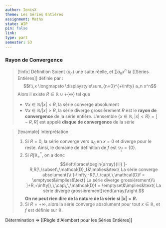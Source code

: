 ```yaml
---
author: IonisX
theme: Les Séries Entières
assignment: Maths
state: WIP
pin: false
link: 
type: part
semester: S3
---
```

### Rayon de Convergence
>[!info] Définition
>Soient $(a_n)$ une suite réelle, et $\sum{a_nx^n}$ la [[Séries Entières]] définie par : $$f:\,x \longmapsto \displaystyle\sum_{n=0}^{+\infty} a_n x^n$$
>Alors il existe $R\in\mathbb{R}\cup+\{\infty\}$ tel que 
>+ $\forall{x}\in\mathbb{R}/|x|<R$, la série converge absolument
>+ $\forall{x}\in\mathbb{R}/|x|>R$, la série diverge grossièrement
>$R$ est le **rayon de convergence** de la série entière.
>L'ensemble $\{x\in\mathbb{R},|x|<R\}=]-R,R[$ est appelé **disque de convergence** de la série

>[!example] Interprétation
>1. Si $R=0$, la série converge vers $a_0$ en $x=0$ et diverge pour le reste. Ainsi, le domaine de définition de $f$ est $\mathcal{D}_f=\{0\}$.
>2. Si $R\int\mathbb{R}^*_+$, on a donc $$\left\lbrace\begin{array}{lll} ]-R,R[\,\subset\,\mathcal{D}_f&\implies&\text{ La série converge absolument}\\ ]-\infty,-R[\,\,\cap\,\,\mathcal{D}f = \emptyset&\implies&\text{ La série diverge grossièrement}\\ ]+R,+\infty[\,\,\cap\,\,\mathcal{D}f = \emptyset&\implies&\text{ La série diverge grossièrement}\end{array}\right.$$
>   **On ne peut rien dire de la nature de la série si $|x|=R$.**
>3. Si $R=+\infty$, alors la série converge absolument pour tout $x\in\mathbb{R}$, et $f$ est définie sur $\mathbb{R}$.

Détermination => [[Règle d'Alembert pour les Séries Entières]]